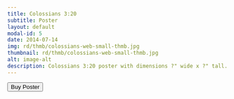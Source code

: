 ```yaml
---
title: Colossians 3:20
subtitle: Poster
layout: default
modal-id: 5
date: 2014-07-14
img: rd/thmb/colossians-web-small-thmb.jpg
thumbnail: rd/thmb/colossians-web-small-thmb.jpg
alt: image-alt
description: Colossians 3:20 poster with dimensions ?" wide x ?" tall.
---
```



<button
    type="button"
    class="snipcart-add-item btn btn-default"
    data-dismiss="modal"
    data-item-id="5"
    data-item-name="Colossians 3:20"
    data-item-price="30.00"
    data-item-weight="20"
    data-item-url="/"
    data-item-image="/img/rd/sthmb/colossians-web-small-sthmb.jpg"
    data-item-description="Poster Print">
        Buy Poster
</button>
